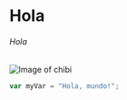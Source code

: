 # Hola
###### Hola

![Image of chibi](https://img.freepik.com/vector-premium/chibi-kawaii-es-personaje-dibujos-animados-muerte-falda_161819-1155.jpg)

``` javascript
var myVar = "Hola, mundo!";
```
